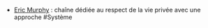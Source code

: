 - [Eric Murphy](https://www.youtube.com/@EricMurphyxyz) :  chaîne dédiée au respect de la vie privée avec une approche #Système